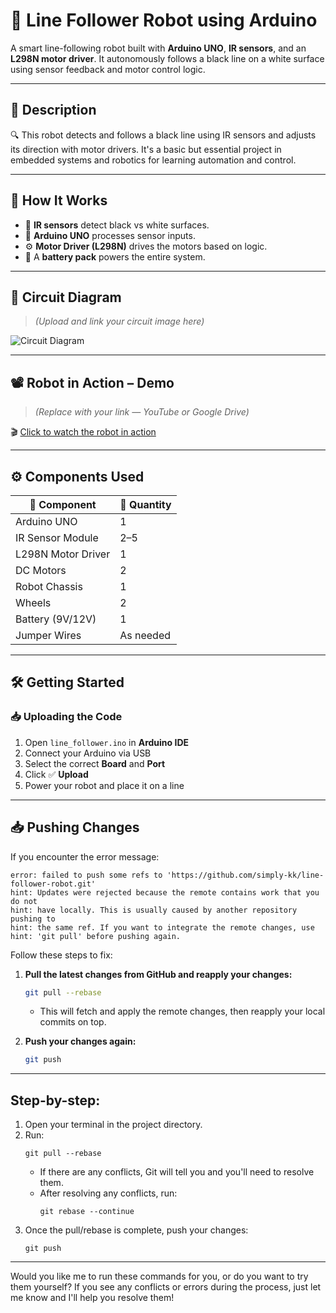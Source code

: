 # 🤖 Line Follower Robot using Arduino

A smart line-following robot built with **Arduino UNO**, **IR sensors**, and an **L298N motor driver**. It autonomously follows a black line on a white surface using sensor feedback and motor control logic.

---

## 📌 Description

🔍 This robot detects and follows a black line using IR sensors and adjusts its direction with motor drivers. It's a basic but essential project in embedded systems and robotics for learning automation and control.

---

## 🧠 How It Works

- 👀 **IR sensors** detect black vs white surfaces.
- 🧠 **Arduino UNO** processes sensor inputs.
- ⚙️ **Motor Driver (L298N)** drives the motors based on logic.
- 🔋 A **battery pack** powers the entire system.

---

## 🔧 Circuit Diagram

> *(Upload and link your circuit image here)*

![Circuit Diagram](images/circuit-diagram.png)

---

## 📽️ Robot in Action – Demo

> *(Replace with your link — YouTube or Google Drive)*

🎬 [Click to watch the robot in action](https://your-video-link.com)

---

## ⚙️ Components Used

| 🔩 Component         | 🔢 Quantity |
|---------------------|-------------|
| Arduino UNO         | 1           |
| IR Sensor Module    | 2–5         |
| L298N Motor Driver  | 1           |
| DC Motors           | 2           |
| Robot Chassis       | 1           |
| Wheels              | 2           |
| Battery (9V/12V)    | 1           |
| Jumper Wires        | As needed   |

---

## 🛠️ Getting Started

### 📥 Uploading the Code

1. Open `line_follower.ino` in **Arduino IDE**
2. Connect your Arduino via USB
3. Select the correct **Board** and **Port**
4. Click ✅ **Upload**
5. Power your robot and place it on a line

---

## 📥 Pushing Changes

If you encounter the error message:

```
error: failed to push some refs to 'https://github.com/simply-kk/line-follower-robot.git'
hint: Updates were rejected because the remote contains work that you do not
hint: have locally. This is usually caused by another repository pushing to 
hint: the same ref. If you want to integrate the remote changes, use        
hint: 'git pull' before pushing again.
```

Follow these steps to fix:

1. **Pull the latest changes from GitHub and reapply your changes:**
   ```sh
   git pull --rebase
   ```
   - This will fetch and apply the remote changes, then reapply your local commits on top.

2. **Push your changes again:**
   ```sh
   git push
   ```

---

## **Step-by-step:**

1. Open your terminal in the project directory.
2. Run:
   ```
   git pull --rebase
   ```
   - If there are any conflicts, Git will tell you and you'll need to resolve them.
   - After resolving any conflicts, run:
     ```
     git rebase --continue
     ```
3. Once the pull/rebase is complete, push your changes:
   ```
   git push
   ```

---

Would you like me to run these commands for you, or do you want to try them yourself? If you see any conflicts or errors during the process, just let me know and I'll help you resolve them!
